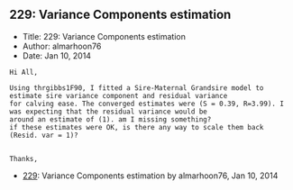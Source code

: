 ## 229: Variance Components estimation

- Title: 229: Variance Components estimation
- Author: almarhoon76
- Date: Jan 10, 2014

```
Hi All,

Using thrgibbs1F90, I fitted a Sire-Maternal Grandsire model to estimate sire variance component and residual variance
for calving ease. The converged estimates were (S = 0.39, R=3.99). I was expecting that the residual variance would be
around an estimate of (1). am I missing something?
if these estimates were OK, is there any way to scale them back (Resid. var = 1)?


Thanks,
```

- [229](0229.md): Variance Components estimation by almarhoon76, Jan 10, 2014

